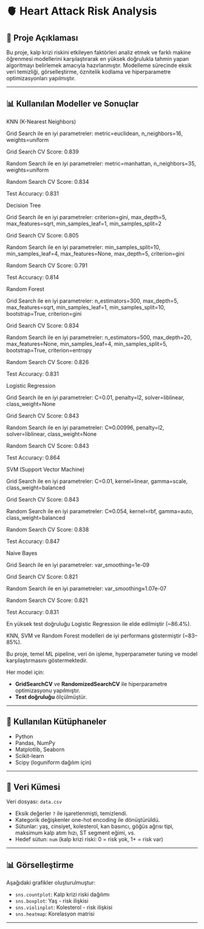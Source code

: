 # 🫀 Heart Attack Risk Analysis

## 📌 Proje Açıklaması

Bu proje, kalp krizi riskini etkileyen faktörleri analiz etmek ve farklı makine öğrenmesi modellerini karşılaştırarak en yüksek doğrulukla tahmin yapan algoritmayı belirlemek amacıyla hazırlanmıştır. Modelleme sürecinde eksik veri temizliği, görselleştirme, öznitelik kodlama ve hiperparametre optimizasyonları yapılmıştır.

---

## 📊 Kullanılan Modeller ve Sonuçlar

KNN (K-Nearest Neighbors)

Grid Search ile en iyi parametreler: metric=euclidean, n_neighbors=16, weights=uniform

Grid Search CV Score: 0.839

Random Search ile en iyi parametreler: metric=manhattan, n_neighbors=35, weights=uniform

Random Search CV Score: 0.834

Test Accuracy: 0.831

Decision Tree

Grid Search ile en iyi parametreler: criterion=gini, max_depth=5, max_features=sqrt, min_samples_leaf=1, min_samples_split=2

Grid Search CV Score: 0.805

Random Search ile en iyi parametreler: min_samples_split=10, min_samples_leaf=4, max_features=None, max_depth=5, criterion=gini

Random Search CV Score: 0.791

Test Accuracy: 0.814

Random Forest

Grid Search ile en iyi parametreler: n_estimators=300, max_depth=5, max_features=sqrt, min_samples_leaf=1, min_samples_split=10, bootstrap=True, criterion=gini

Grid Search CV Score: 0.834

Random Search ile en iyi parametreler: n_estimators=500, max_depth=20, max_features=None, min_samples_leaf=4, min_samples_split=5, bootstrap=True, criterion=entropy

Random Search CV Score: 0.826

Test Accuracy: 0.831

Logistic Regression

Grid Search ile en iyi parametreler: C=0.01, penalty=l2, solver=liblinear, class_weight=None

Grid Search CV Score: 0.843

Random Search ile en iyi parametreler: C≈0.00996, penalty=l2, solver=liblinear, class_weight=None

Random Search CV Score: 0.843

Test Accuracy: 0.864

SVM (Support Vector Machine)

Grid Search ile en iyi parametreler: C=0.01, kernel=linear, gamma=scale, class_weight=balanced

Grid Search CV Score: 0.843

Random Search ile en iyi parametreler: C≈0.054, kernel=rbf, gamma=auto, class_weight=balanced

Random Search CV Score: 0.838

Test Accuracy: 0.847

Naive Bayes

Grid Search ile en iyi parametreler: var_smoothing=1e-09

Grid Search CV Score: 0.821

Random Search ile en iyi parametreler: var_smoothing≈1.07e-07

Random Search CV Score: 0.821

Test Accuracy: 0.831



En yüksek test doğruluğu Logistic Regression ile elde edilmiştir (~86.4%).

KNN, SVM ve Random Forest modelleri de iyi performans göstermiştir (~83–85%).

Bu proje, temel ML pipeline, veri ön işleme, hyperparameter tuning ve model karşılaştırmasını göstermektedir.

Her model için:
- **GridSearchCV** ve **RandomizedSearchCV** ile hiperparametre optimizasyonu yapılmıştır.
- **Test doğruluğu** ölçülmüştür.

---

## 🧪 Kullanılan Kütüphaneler

- Python
- Pandas, NumPy
- Matplotlib, Seaborn
- Scikit-learn
- Scipy (loguniform dağılım için)

---

## 📁 Veri Kümesi

Veri dosyası: `data.csv`  
- Eksik değerler `?` ile işaretlenmişti, temizlendi.
- Kategorik değişkenler one-hot encoding ile dönüştürüldü.
- Sütunlar: yaş, cinsiyet, kolesterol, kan basıncı, göğüs ağrısı tipi, maksimum kalp atım hızı, ST segment eğimi, vs.
- Hedef sütun: `num` (kalp krizi riski: 0 = risk yok, 1+ = risk var)

---

## 📊 Görselleştirme

Aşağıdaki grafikler oluşturulmuştur:
- `sns.countplot`: Kalp krizi riski dağılımı
- `sns.boxplot`: Yaş - risk ilişkisi
- `sns.violinplot`: Kolesterol - risk ilişkisi
- `sns.heatmap`: Korelasyon matrisi

---

